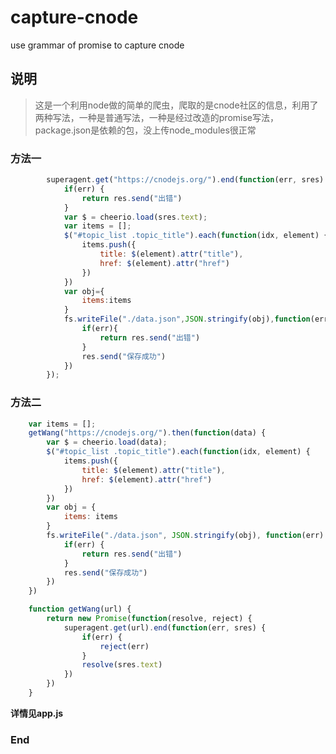 # capture-cnode

use grammar of promise to capture cnode


## 说明
> 这是一个利用node做的简单的爬虫，爬取的是cnode社区的信息，利用了两种写法，一种是普通写法，一种是经过改造的promise写法，package.json是依赖的包，没上传node_modules很正常

### 方法一
```javascript
		superagent.get("https://cnodejs.org/").end(function(err, sres) {
			if(err) {
				return res.send("出错")
			}
			var $ = cheerio.load(sres.text);
			var items = [];
			$("#topic_list .topic_title").each(function(idx, element) {
				items.push({
					title: $(element).attr("title"),
					href: $(element).attr("href")
				})
			})
			var obj={
				items:items
			}
			fs.writeFile("./data.json",JSON.stringify(obj),function(err){
				if(err){
					return res.send("出错")
				}
				res.send("保存成功")
			})
		});
```

### 方法二
```javascript
	var items = [];
	getWang("https://cnodejs.org/").then(function(data) {
		var $ = cheerio.load(data);
		$("#topic_list .topic_title").each(function(idx, element) {
			items.push({
				title: $(element).attr("title"),
				href: $(element).attr("href")
			})
		})
		var obj = {
			items: items
		}
		fs.writeFile("./data.json", JSON.stringify(obj), function(err) {
			if(err) {
				return res.send("出错")
			}
			res.send("保存成功")
		})
	})

	function getWang(url) {
		return new Promise(function(resolve, reject) {
			superagent.get(url).end(function(err, sres) {
				if(err) {
					reject(err)
				}
				resolve(sres.text)
			})
		})
	}
```
**详情见app.js**
### End